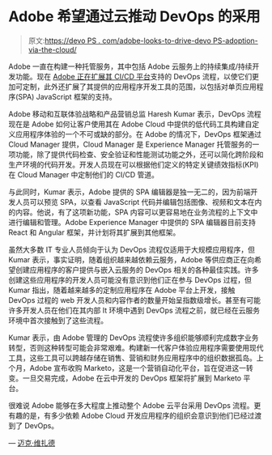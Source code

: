 # Adobe 希望通过云推动 DevOps 的采用

> 原文:[https://devo PS . com/adobe-looks-to-drive-devo PS-adoption-via-the-cloud/](https://devops.com/adobe-looks-to-drive-devops-adoption-via-the-cloud/)

Adobe 一直在构建一种托管服务，其中包括 Adobe 云服务上的持续集成/持续开发功能。现在 [Adobe 正在扩展其 CI/CD 平台](https://theblog.adobe.com/adobe-simplifies-content-management-for-it-professionals/)支持的 DevOps 流程，以使它们更加可定制，此外还扩展了其提供的应用程序开发工具的范围，以包括对单页应用程序(SPA) JavaScript 框架的支持。

Adobe 移动和互联体验战略和产品营销总监 Haresh Kumar 表示，DevOps 流程现在是 Adobe 如何让客户使用其在 Adobe Cloud 中提供的低代码工具构建自定义应用程序体验的一个不可或缺的部分。在 Adobe 的情况下，DevOps 框架通过 Cloud Manager 提供，Cloud Manager 是 Experience Manager 托管服务的一项功能，除了提供代码检查、安全验证和性能测试功能之外，还可以简化跨阶段和生产环境的代码开发。开发人员现在可以根据他们定义的特定关键绩效指标(KPI)在 Cloud Manager 中定制他们的 CI/CD 管道。

与此同时，Kumar 表示，Adobe 提供的 SPA 编辑器是独一无二的，因为前端开发人员可以预览 SPA，以查看 JavaScript 代码并编辑包括图像、视频和文本在内的内容。他说，有了这项新功能，SPA 内容可以更容易地在业务流程的上下文中进行编辑和管理。Adobe Experience Manager 中提供的 SPA 编辑器目前支持 React 和 Angular 框架，并计划将其扩展到其他框架。

虽然大多数 IT 专业人员倾向于认为 DevOps 流程仅适用于大规模应用程序，但 Kumar 表示，事实证明，随着组织越来越依赖云服务，Adobe 等供应商正在向希望创建应用程序的客户提供与嵌入云服务的 DevOps 相关的各种最佳实践。许多创建这些应用程序的开发人员可能没有意识到他们正在参与 DevOps 过程，但 Kumar 指出，随着越来越多的定制应用程序在 Adobe 平台上开发，接触 DevOps 过程的 web 开发人员和内容作者的数量开始呈指数级增长。甚至有可能许多开发人员在他们在其内部 It 环境中遇到 DevOps 流程之前，就已经在云服务环境中首次接触到了这些流程。

Kumar 表示，由 Adobe 管理的 DevOps 流程使许多组织能够顺利完成数字业务转型，否则这种转型可能会非常艰难。构建新一代客户体验应用程序需要使用现代工具，这些工具可以跨越存储在销售、营销和财务应用程序中的组织数据孤岛。上个月，Adobe 宣布收购 Marketo，这是一个营销自动化平台，旨在促进这一转变。一旦交易完成，Adobe 在云中开发的 DevOps 框架将扩展到 Marketo 平台。

很难说 Adobe 能够在多大程度上推动整个 Adobe 云平台采用 DevOps 流程。更有趣的是，有多少依赖 Adobe Cloud 开发应用程序的组织会意识到他们已经过渡到了 DevOps。

— [迈克·维扎德](https://devops.com/author/mike-vizard/)